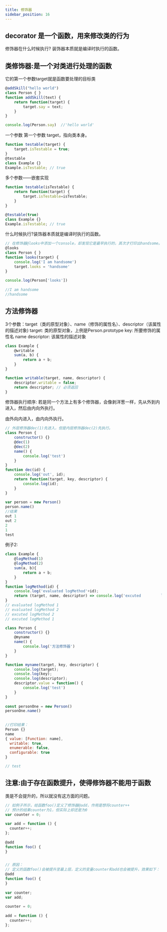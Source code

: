 ```yaml
---
title: 修饰器
sidebar_position: 16
---
```


## decorator 是一个函数，用来修改类的行为
修饰器在什么时候执行? 装饰器本质就是编译时执行的函数。

## 类修饰器:是一个对类进行处理的函数
它的第一个参数target就是函数要处理的目标类
```js
@addSkill("hello world")
class Person { }
function addSkill(text) {
    return function(target) {
        target.say = text;
    }
}

console.log(Person.say)  //'hello world'
```


一个参数
第一个参数 target，指向类本身。
```js
function testable(target) {
    target.isTestable = true;
}
@testable
class Example {}
Example.isTestable; // true
```

多个参数——嵌套实现
```js
function testable(isTestable) {
    return function(target) {
        target.isTestable=isTestable;
    }
}

@testable(true)
class Example {}
Example.isTestable; // true
```


什么时候执行?装饰器本质就是编译时执行的函数。
```js
// 在修饰器@looks中添加一个console，却发现它是最早执行的，其次才打印出handsome。
@looks
class Person { }
function looks(target) {
    console.log('I am handsome')
    target.looks = 'handsome'
}
 
console.log(Person['looks'])
 
//I am handsome
//handsome
```


## 方法修饰器
3个参数：target（类的原型对象）、name（修饰的属性名）、descriptor（该属性的描述对象)
target: 类的原型对象，上例是Person.prototype
key: 所要修饰的属性名  name
descriptor: 该属性的描述对象
```js
class Example {
    @writable
    sum(a, b) {
        return a + b;
    }
}

function writable(target, name, descriptor) {
    descriptor.writable = false;
    return descriptor; // 必须返回
}
```

修饰器执行顺序: 若是同一个方法上有多个修饰器，会像剥洋葱一样，先从外到内进入，然后由内向外执行。

由外向内进入，由内向外执行。
```js
// 外层修饰器dec(1)先进入，但是内层修饰器dec(2)先执行。
class Person {
    constructor() {}
    @dec(1)
    @dec(2)
    name() {
        console.log('test')
    }
}
function dec(id) {
    console.log('out', id);
    return function(target, key, descriptor) {
        console.log(id);
    }
}
 
var person = new Person()
person.name()
//结果
out 1
out 2
2
1
test
```
例子2:
```js
class Example {
    @logMethod(1)
    @logMethod(2)
    sum(a, b){
        return a + b;
    }
}
function logMethod(id) {
    console.log('evaluated logMethod'+id);
    return (target, name, descriptor) => console.log('excuted         logMethod '+id);
}
// evaluated logMethod 1
// evaluated logMethod 2
// excuted logMethod 2
// excuted logMethod 1
```

```js
class Person {
    constructor() {}
    @myname  
    name() {
        console.log('方法修饰器') 
    }
}

function myname(target, key, descriptor) {
    console.log(target);
    console.log(key);
    console.log(descriptor);
    descriptor.value = function() {
        console.log('test')
    }
}
 
const personOne = new Person()
personOne.name()
 
 
//打印结果：
Person {}
name
{ value: [Function: name],
  writable: true,
  enumerable: false,
  configurable: true 
}

// test

```

## 注意:由于存在函数提升，使得修饰器不能用于函数
类是不会提升的，所以就没有这方面的问题。
```js
// 如例子所示，给函数foo()定义了修饰器@add，作用是想将counter++
// 预计的结果counter为1，但实际上却还是为0
var counter = 0;
 
var add = function () {
  counter++;
};
 
@add
function foo() {
}


// 原因：
// 定义的函数foo()会被提升至最上层，定义的变量counter和add也会被提升，效果如下：
@add
function foo() {
}
 
var counter;
var add;
 
counter = 0;
 
add = function () {
  counter++;
};
```
